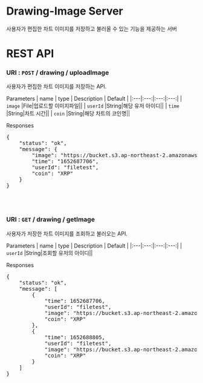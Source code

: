 # Drawing-Image Server
사용자가 편집한 차트 이미지를 저장하고 불러올 수 있는 기능을 제공하는 서버

# REST API

### URI : `POST` / drawing / uploadImage
사용자가 편집한 차트 이미지를 저장하는 API.

Parameters
| name | type | Description | Default |
|:---|:---:|:---:|:---:|
| `image` |File|업로드할 이미지파일||
| `userId` |String|해당 유저 아이디||
| `time` |String|차트 시간||
| `coin` |String|해당 차트의 코인명||

Responses
<pre>
{
    "status": "ok",
    "message": {
        "image": "https://bucket.s3.ap-northeast-2.amazonaws.com/94ccb1ac-f2eb-4b20-976b-6aa749b47a87highjpg.jpeg",
        "time": "1652687706",
        "userId": "filetest",
        "coin": "XRP"
    }
}
</pre>





<br></br>
### URI : `GET` / drawing / getImage
사용자가 저장한 차트 이미지를 조회하고 불러오는 API.

Parameters
| name | type | Description | Default |
|:---|:---:|:---:|:---:|
| `userId` |String|조회할 유저의 아이디||

Responses
<pre>
{
    "status": "ok",
    "message": [
        {
            "time": 1652687706,
            "userId": "filetest",
            "image": "https://bucket.s3.ap-northeast-2.amazonaws.com/f421115b-faa2-48f8-b7b0-8437b37d0306highjpg.jpeg",
            "coin": "XRP"
        },
        {
            "time": 1652688805,
            "userId": "filetest",
            "image": "https://bucket.s3.ap-northeast-2.amazonaws.com/94ccb1ac-f2eb-4b20-976b-6aa749b47a87doge.jpeg",
            "coin": "XRP"
        }
    ]
}
</pre>




